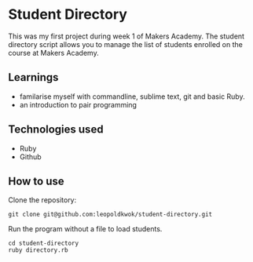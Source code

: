 Student Directory
=================

This was my first project during week 1 of Makers Academy. The student directory script allows you to manage the list of students enrolled on the course at Makers Academy.

Learnings
---------- 
* familarise myself with commandline, sublime text, git and basic Ruby.
* an introduction to pair programming
 

Technologies used
------------------

* Ruby
* Github

How to use
-----------

Clone the repository:

```shell
git clone git@github.com:leopoldkwok/student-directory.git
```


Run the program without a file to load students.

```shell
cd student-directory
ruby directory.rb
```